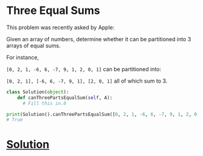 # Three Equal Sums

This problem was recently asked by Apple:

Given an array of numbers, determine whether it can be partitioned into 3 arrays of equal sums.

For instance,

```[0, 2, 1, -6, 6, -7, 9, 1, 2, 0, 1]``` can be partitioned into:

```[0, 2, 1], [-6, 6, -7, 9, 1], [2, 0, 1]``` all of which sum to 3.

```python
class Solution(object):
    def canThreePartsEqualSum(self, A):
      # Fill this in.0

print(Solution().canThreePartsEqualSum([0, 2, 1, -6, 6, -7, 9, 1, 2, 0, 1]))
# True
```

# [Solution](solution.md)